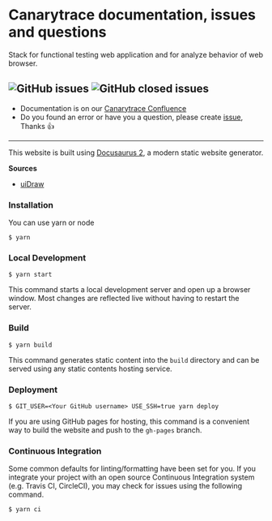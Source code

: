 # Canarytrace documentation, issues and questions 
Stack for functional testing web application and for analyze behavior of web browser.

![GitHub issues](https://img.shields.io/github/issues/canarytrace/documentation?color=red&style=flat-square) ![GitHub closed issues](https://img.shields.io/github/issues-closed/canarytrace/documentation?color=green&style=flat-square) 
---

- Documentation is on our [Canarytrace Confluence](https://bit.ly/canary-doc)
- Do you found an error or have you a question, please create [issue](https://github.com/canarytrace/documentation/issues), Thanks 👍


---

This website is built using [Docusaurus 2](https://v2.docusaurus.io/), a modern static website generator.

**Sources**
- [uiDraw](https://undraw.co/search)

### Installation

You can use yarn or node

```
$ yarn
```

### Local Development

```
$ yarn start
```

This command starts a local development server and open up a browser window. Most changes are reflected live without having to restart the server.

### Build

```
$ yarn build
```

This command generates static content into the `build` directory and can be served using any static contents hosting service.

### Deployment

```
$ GIT_USER=<Your GitHub username> USE_SSH=true yarn deploy
```

If you are using GitHub pages for hosting, this command is a convenient way to build the website and push to the `gh-pages` branch.

### Continuous Integration

Some common defaults for linting/formatting have been set for you. If you integrate your project with an open source Continuous Integration system (e.g. Travis CI, CircleCI), you may check for issues using the following command.

```
$ yarn ci
```
